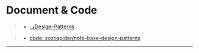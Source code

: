 
# Document & Code

> * [../Design-Patterns](https://github.com/zozospider/note/blob/master/base/Design-Patterns/Design-Patterns.md)

> * [code: zozospider/note-base-design-patterns](https://github.com/zozospider/note-base-design-patterns)

---
